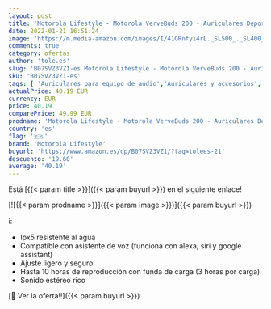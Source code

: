 ```yaml
---
layout: post
title: 'Motorola Lifestyle - Motorola VerveBuds 200 - Auriculares Deportivos inalámbricos 2 en 1 - In Ear Sport Auriculares Bluetooth 5.0 - IP55 Waterproof y 10h - Compatible con Alexa  Siri y Google Assistant - Color Negro'
date: 2022-01-21 16:51:24
image: 'https://m.media-amazon.com/images/I/41GRnfyi4rL._SL500_._SL400_.jpg'
comments: true
category: ofertas
author: 'tole.es'
slug: 'B07SVZ3VZ1-es Motorola Lifestyle - Motorola VerveBuds 200 - Auriculares...'
sku: 'B07SVZ3VZ1-es'
tags: [ 'Auriculares para equipo de audio','Auriculares y accesorios','Electrónica','alexa','motorola lifestyle', ]
actualPrice: 40.19 EUR
currency: EUR
price: 40.19
comparePrice: 49.99 EUR
prodname: 'Motorola Lifestyle - Motorola VerveBuds 200 - Auriculares Deportivos inalámbricos 2 en 1 - In Ear Sport Auriculares Bluetooth 5.0 - IP55 Waterproof y 10h - Compatible con Alexa  Siri y Google Assistant - Color Negro'
country: 'es'
flag: '🇪🇸'
brand: 'Motorola Lifestyle'
buyurl: 'https://www.amazon.es/dp/B07SVZ3VZ1/?tag=tolees-21'
descuento: '19.60'
average: '40.19'
---
```


Está [{{< param title >}}]({{< param buyurl >}}) en el siguiente enlace!

[![{{< param prodname >}}]({{< param image >}})]({{< param buyurl >}})

ℹ️:

- Ipx5 resistente al agua
- Compatible con asistente de voz (funciona con alexa, siri y google assistant)
- Ajuste ligero y seguro
- Hasta 10 horas de reproducción con funda de carga (3 horas por carga)
- Sonido estéreo rico

[🛒 Ver la oferta!!]({{< param buyurl >}})
